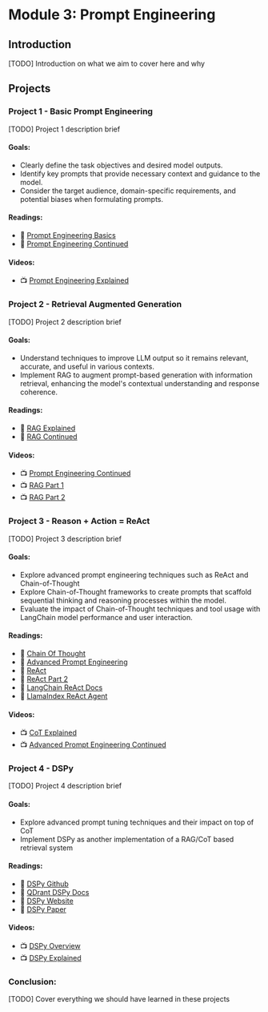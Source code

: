 # Module 3: Prompt Engineering

## Introduction

[TODO] Introduction on what we aim to cover here and why

## Projects

### Project 1 - Basic Prompt Engineering

[TODO] Project 1 description brief

#### Goals: 

- Clearly define the task objectives and desired model outputs.
- Identify key prompts that provide necessary context and guidance to the model.
- Consider the target audience, domain-specific requirements, and potential biases when formulating prompts.

#### Readings:
- 📖 [Prompt Engineering Basics](https://medium.com/academy-team/prompt-engineering-formulas-for-chatgpt-and-other-language-models-5de3a922356a)
- 📖 [Prompt Engineering Continued](https://www.insidr.ai/advanced-guide-to-prompt-engineering/)


#### Videos:
- 📺 [Prompt Engineering Explained](https://www.youtube.com/watch?v=BzIF4hrEgyk)

### Project 2 - Retrieval Augmented Generation

[TODO] Project 2 description brief

#### Goals: 

- Understand techniques to improve LLM output so it remains relevant, accurate, and useful in various contexts.
- Implement RAG to augment prompt-based generation with information retrieval, enhancing the model's contextual understanding and response coherence.

#### Readings:
- 📖 [RAG Explained](https://www.smashingmagazine.com/2024/01/guide-retrieval-augmented-generation-language-models/)
- 📖 [RAG Continued](https://www.promptingguide.ai/techniques/rag)

#### Videos:
- 📺 [Prompt Engineering Continued](https://www.youtube.com/watch?v=1c9iyoVIwDs)
- 📺 [RAG Part 1](https://www.youtube.com/watch?v=2uMuqD4UvkA&pp=ygUecmV0cmlldmFsIGF1Z21lbnRlZCBnZW5lcmF0aW9u)
- 📺 [RAG Part 2](https://www.youtube.com/watch?v=XctooiH0moI)

### Project 3 - Reason + Action = ReAct

[TODO] Project 3 description brief

#### Goals: 

- Explore advanced prompt engineering techniques such as ReAct and Chain-of-Thought
- Explore Chain-of-Thought frameworks to create prompts that scaffold sequential thinking and reasoning processes within the model.
- Evaluate the impact of Chain-of-Thought techniques and tool usage with LangChain model performance and user interaction.

#### Readings:
- 📖 [Chain Of Thought](https://www.promptingguide.ai/techniques/cot)
- 📖 [Advanced Prompt Engineering](https://www.altexsoft.com/blog/prompt-engineering/)
- 📖 [ReAct](https://www.promptingguide.ai/techniques/react)
- 📖 [ReAct Part 2](https://medium.com/@jainashish.079/build-llm-agent-combining-reasoning-and-action-react-framework-using-langchain-379a89a7e881)
- 📖 [LangChain ReAct Docs](https://python.langchain.com/docs/modules/agents/agent_types/react)
- 📖 [LlamaIndex ReAct Agent](https://docs.llamaindex.ai/en/stable/examples/agent/react_agent/)

#### Videos:
- 📺 [CoT Explained](https://www.youtube.com/watch?v=b210W3JWOxw)
- 📺 [Advanced Prompt Engineering Continued](https://www.youtube.com/watch?v=j320H2LFx-U)

### Project 4 - DSPy

[TODO] Project 4 description brief

#### Goals: 

- Explore advanced prompt tuning techniques and their impact on top of CoT
- Implement DSPy as another implementation of a RAG/CoT based retrieval system

#### Readings:
- 📖 [DSPy Github](https://github.com/stanfordnlp/dspy) 
- 📖 [QDrant DSPy Docs](https://qdrant.tech/documentation/frameworks/dspy/)
- 📖 [DSPy Website](https://dspy-docs.vercel.app/)
- 📖 [DSPy Paper](https://arxiv.org/abs/2310.03714)

#### Videos:
- 📺 [DSPy Overview](https://www.youtube.com/watch?v=njVKMqs9lxU)
- 📺 [DSPy Explained](https://www.youtube.com/watch?v=41EfOY0Ldkc)

### Conclusion:

[TODO] Cover everything we should have learned in these projects
